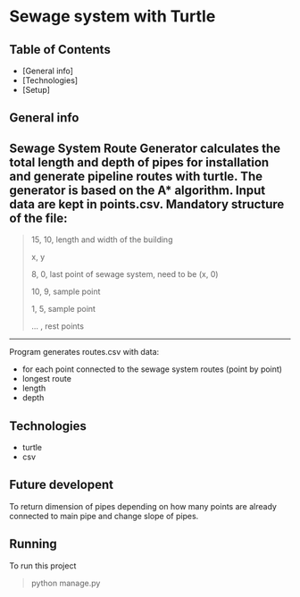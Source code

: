 # Sewage system with Turtle

## Table of Contents
* [General info]
* [Technologies]
* [Setup]

## General info

Sewage System Route Generator calculates the total length and depth 
of pipes for installation and generate pipeline routes with turtle. 
The generator is based on the A* algorithm.
Input data are kept in points.csv. Mandatory structure of the file:
---
>15, 10,  length and width of the building
>
>x, y
>
>8, 0, last point of sewage system, need to be (x, 0)
>
>10, 9, sample point
>
>1, 5, sample point
>
> ... , rest points
---

Program generates routes.csv with data:
* for each point connected to the sewage system routes (point by point)
* longest route
* length
* depth


## Technologies
* turtle
* csv

## Future developent
To return dimension of pipes depending on how many points are already 
connected to main pipe and change slope of pipes.

## Running
To run this project 
>python manage.py 


